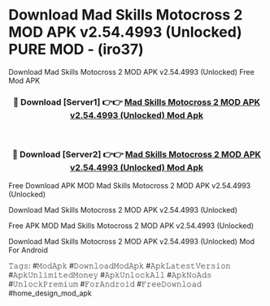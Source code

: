 # Download Mad Skills Motocross 2 MOD APK v2.54.4993 (Unlocked) PURE MOD - (iro37)
Download Mad Skills Motocross 2 MOD APK v2.54.4993 (Unlocked) Free Mod APK

<div align="center">
<h3>🔴 Download [Server1] 👉👉 <a href="https://apk-comot.site?title=Mad_Skills_Motocross_2_MOD_APK_v2.54.4993_(Unlocked)">Mad Skills Motocross 2 MOD APK v2.54.4993 (Unlocked) Mod Apk</a></h3><br>

<h3>🔴 Download [Server2] 👉👉 <a href="https://apk-comot.site?title=Mad_Skills_Motocross_2_MOD_APK_v2.54.4993_(Unlocked)">Mad Skills Motocross 2 MOD APK v2.54.4993 (Unlocked) Mod Apk</a></h3>
</div>


Free Download APK MOD Mad Skills Motocross 2 MOD APK v2.54.4993 (Unlocked)

Download Mad Skills Motocross 2 MOD APK v2.54.4993 (Unlocked) 

Free APK MOD Mad Skills Motocross 2 MOD APK v2.54.4993 (Unlocked) 

Download Mad Skills Motocross 2 MOD APK v2.54.4993 (Unlocked) Mod For Android

𝚃𝚊𝚐𝚜: #𝙼𝚘𝚍𝙰𝚙𝚔 #𝙳𝚘𝚠𝚗𝚕𝚘𝚊𝚍𝙼𝚘𝚍𝙰𝚙𝚔 #𝙰𝚙𝚔𝙻𝚊𝚝𝚎𝚜𝚝𝚅𝚎𝚛𝚜𝚒𝚘𝚗 #𝙰𝚙𝚔𝚄𝚗𝚕𝚒𝚖𝚒𝚝𝚎𝚍𝙼𝚘𝚗𝚎𝚢 #𝙰𝚙𝚔𝚄𝚗𝚕𝚘𝚌𝚔𝙰𝚕𝚕 #𝙰𝚙𝚔𝙽𝚘𝙰𝚍𝚜 #𝚄𝚗𝚕𝚘𝚌𝚔𝙿𝚛𝚎𝚖𝚒𝚞𝚖 #𝙵𝚘𝚛𝙰𝚗𝚍𝚛𝚘𝚒𝚍 #𝙵𝚛𝚎𝚎𝙳𝚘𝚠𝚗𝚕𝚘𝚊𝚍 #home_design_mod_apk